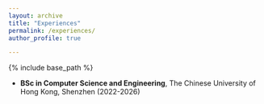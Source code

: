 ```yaml
---
layout: archive
title: "Experiences"
permalink: /experiences/
author_profile: true

---
```


{% include base_path %}

- **BSc in Computer Science and Engineering**, The Chinese University of Hong Kong, Shenzhen (2022-2026)
